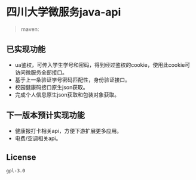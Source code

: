 # 四川大学微服务java-api

> maven:

## 已实现功能

+ ua鉴权，可传入学生学号和密码，得到经过鉴权的cookie，使用此cookie可访问微服务全部接口。
+ 基于上一条验证学号密码匹配性，身份验证接口。
+ 校园健康码接口原生json获取。
+ 完成个人信息原生json获取和包装对象获取。

## 下一版本预计实现功能

+ 健康报打卡相关api，方便下游扩展更多应用。
+ 电费/空调相关api。

## License

`gpl-3.0`

